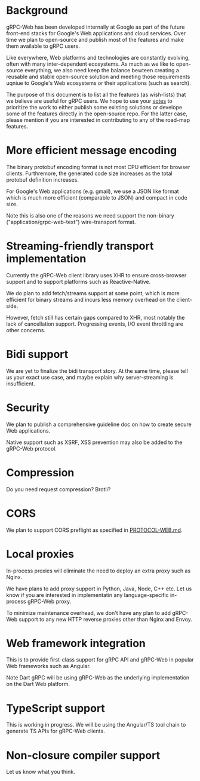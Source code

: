 # Background

gRPC-Web has been developed internally at Google 
as part of the future front-end stacks for Google's Web applications and cloud services.
Over time we plan to open-source and publish
most of the features and make them available to gRPC users.

Like everywhere, Web platforms and technologies are constantly evolving, often with many inter-dependent ecosystems.
As much as we like to open-source everything, we also need keep the balance bewteen creating a reusable and stable open-source solution
and meeting those requirements uqniue to Google's Web ecosystems or their applications (such as search). 

The purpose of this document is to list all the features (as wish-lists) that we believe are useful for gRPC users. 
We hope to use your [votes]() to prioritize the work to either publish some existing solutions or develope some of the features
directly in the open-source repo. For the latter case, please mention if you are interested in contributing to any of the road-map
features.

# More efficient message encoding

The binary protobuf encoding format is not most CPU efficient for browser clients. 
Furthremore, the generated code size increases as the total protobuf definition increases.

For Google's Web applications (e.g. gmail), we use a JSON like format 
which is much more efficient (comparable to JSON) and compact in code size. 

Note this is also one of the reasons we need support the non-binary ("application/grpc-web-text") wire-transport format. 

# Streaming-friendly transport implementation

Currently the gRPC-Web client library uses XHR to ensure cross-browser support and to support platforms such as Reactive-Native.

We do plan to add fetch/streams support at some point, which is more efficient for binary streams and incurs less memory overhead
on the client-side.

However, fetch still has certain gaps compared to XHR, most notably the lack of cancellation support. 
Progressing events, I/O event throttling are other concerns.  

# Bidi support

We are yet to finalize the bidi transport story. At the same time, please tell us your exact use case, 
and maybe explain why server-streaming is insufficient.

# Security

We plan to publish a comprehensive guideline doc on how to create secure Web applications.

Native support such as XSRF, XSS prevention may also be added to the gRPC-Web protocol.

# Compression

Do you need request compression? Brotli? 

# CORS 

We plan to support CORS preflight as specified in [PROTOCOL-WEB.md](https://github.com/grpc/grpc-web/blob/master/PROTOCOL-WEB.md).

# Local proxies

In-process proxies will eliminate the need to deploy an extra proxy such as Nginx. 

We have plans to add proxy support in Python, Java, Node, C++ etc. Let us know if you are interested in implementatin any language-specific
in-process gRPC-Web proxy.

To minimize maintenance overhead, we don't have any plan to add gRPC-Web support to any new HTTP reverse proxies other than Nginx and Envoy.

# Web framework integration

This is to provide first-class support for gRPC API and gRPC-Web in popular Web frameworks such as Angular. 

Note Dart gRPC will be using gRPC-Web as the underlying implementation on the Dart Web platform.

# TypeScript support

This is working in progress. We will be using the Angular/TS tool chain to generate TS APIs for gRPC-Web clients.

# Non-closure compiler support

Let us know what you think.
















